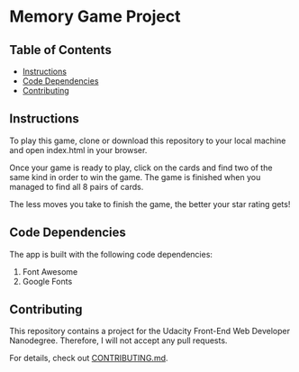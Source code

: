 # Memory Game Project

## Table of Contents

* [Instructions](#instructions)
* [Code Dependencies](#code-dependencies)
* [Contributing](#contributing)

## Instructions

To play this game, clone or download this repository to your local machine and open index.html in your browser.

Once your game is ready to play, click on the cards and find two of the same kind in order to win the game.
The game is finished when you managed to find all 8 pairs of cards.

The less moves you take to finish the game, the better your star rating gets!

## Code Dependencies

The app is built with the following code dependencies:

1. Font Awesome
2. Google Fonts

## Contributing

This repository contains a project for the Udacity Front-End Web Developer Nanodegree.
Therefore, I will not accept any pull requests.

For details, check out [CONTRIBUTING.md](CONTRIBUTING.md).
